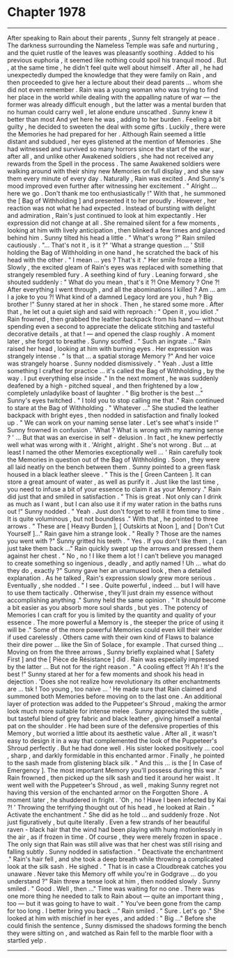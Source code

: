
# Chapter 1978


---

After speaking to Rain about their parents , Sunny felt strangely at peace . The darkness surrounding the Nameless Temple was safe and nurturing , and the quiet rustle of the leaves was pleasantly soothing . Added to his previous euphoria , it seemed like nothing could spoil his tranquil mood . But , at the same time , he didn't feel quite well about himself . After all , he had unexpectedly dumped the knowledge that they were family on Rain , and then proceeded to give her a lecture about their dead parents … whom she did not even remember .
Rain was a young woman who was trying to find her place in the world while dealing with the appalling nature of war — the former was already difficult enough , but the latter was a mental burden that no human could carry well , let alone endure unscathed .
Sunny knew it better than most And yet here he was , adding to her burden . Feeling a bit guilty , he decided to sweeten the deal with some gifts . Luckily , there were the Memories he had prepared for her . Although Rain seemed a little distant and subdued , her eyes glistened at the mention of Memories . She had witnessed and survived so many horrors since the start of the war , after all , and unlike other Awakened soldiers , she had not received any rewards from the Spell in the process . The same Awakened soldiers were walking around with their shiny new Memories on full display , and she saw them every minute of every day .
Naturally , Rain was excited .
And Sunny's mood improved even further after witnessing her excitement . " Alright … here we go . Don't thank me too enthusiastically !"
With that , he summoned the [ Bag of Withholding ] and presented it to her proudly . However , her reaction was not what he had expected . Instead of bursting with delight and admiration , Rain's just continued to look at him expectantly . Her expression did not change at all .
She remained silent for a few moments , looking at him with lively anticipation , then blinked a few times and glanced behind him . Sunny tilted his head a little . " What's wrong ?"
Rain smiled cautiously . "... That's not it , is it ?"
'What a strange question … '
Still holding the Bag of Withholding in one hand , he scratched the back of his head with the other . " I mean … yes ? That's it ."
Her smile froze a little . Slowly , the excited gleam of Rain's eyes was replaced with something that strangely resembled fury . A seething kind of fury .
Leaning forward , she shouted suddenly :
" What do you mean , that's it ?! One Memory ? One ?! After everything I went through , and all the abominations I killed ? Am … am I a joke to you ?! What kind of a damned Legacy lord are you , huh ? Big brother !"
Sunny stared at her in shock . Then , he stared some more . After that , he let out a quiet sigh and said with reproach :
" Open it , you idiot ."
Rain frowned , then grabbed the leather backpack from his hand — without spending even a second to appreciate the delicate stitching and tasteful decorative details , at that ! — and opened the clasp roughly . A moment later , she forgot to breathe .
Sunny scoffed . " Such an ingrate …"
Rain raised her head , looking at him with burning eyes . Her expression was strangely intense . " Is that … a spatial storage Memory ?"
And her voice was strangely hoarse .
Sunny nodded dismissively . " Yeah . Just a little something I crafted for practice … it's called the Bag of Withholding , by the way . I put everything else inside ."
In the next moment , he was suddenly deafened by a high - pitched squeal , and then frightened by a low , completely unladylike boast of laughter . " Big brother is the best …"
Sunny's eyes twitched . " I told you to stop calling me that ."
Rain continued to stare at the Bag of Withholding .
" Whatever …"
She studied the leather backpack with bright eyes , then nodded in satisfaction and finally looked up . " We can work on your naming sense later . Let's see what's inside !"
Sunny frowned in confusion .
'What ? What is wrong with my naming sense ? '
… But that was an exercise in self - delusion . In fact , he knew perfectly well what was wrong with it . 'Alright , alright . She's not wrong . But ... at least I named the other Memories exceptionally well … '
Rain carefully took the Memories in question out of the Bag of Withholding . Soon , they were all laid neatly on the bench between them . Sunny pointed to a green flask housed in a black leather sleeve . " This is the [ Green Canteen ]. It can store a great amount of water , as well as purify it . Just like the last time , you need to infuse a bit of your essence to claim it as your Memory ."
Rain did just that and smiled in satisfaction . " This is great . Not only can I drink as much as I want , but I can also use it if my water ration in the baths runs out !" Sunny nodded . " Yeah . Just don't forget to refill it from time to time . It is quite voluminous , but not boundless ."
With that , he pointed to three arrows .
" These are [ Heavy Burden ], [ Outskirts at Noon ], and [ Don't Cut Yourself ]..."
Rain gave him a strange look .
" Really ? Those are the names you went with ?"
Sunny gritted his teeth . " Yes . If you don't like them , I can just take them back …"
Rain quickly swept up the arrows and pressed them against her chest .
" No , no ! I like them a lot ! I can't believe you managed to create something so ingenious , deadly , and aptly named ! Uh … what do they do , exactly ?"
Sunny gave her an unamused look , then a detailed explanation . As he talked , Rain's expression slowly grew more serious . Eventually , she nodded . " I see . Quite powerful , indeed … but I will have to use them tactically . Otherwise , they'll just drain my essence without accomplishing anything ."
Sunny held the same opinion .
" It should become a bit easier as you absorb more soul shards , but yes . The potency of Memories I can craft for you is limited by the quantity and quality of your essence . The more powerful a Memory is , the steeper the price of using it will be ."
Some of the more powerful Memories could even kill their wielder if used carelessly . Others came with their own kind of Flaws to balance their dire power … like the Sin of Solace , for example . That cursed thing ...
Moving on from the three arrows , Sunny briefly explained what [ Safety First ] and the [ Pièce de Résistance ] did . Rain was especially impressed by the latter …
But not for the right reason .
" A cooling effect ?! Ah ! It's the best !"
Sunny stared at her for a few moments and shook his head in dejection . 'Does she not realize how revolutionary its other enchantments are … tsk ! Too young , too naive … '
He made sure that Rain claimed and summoned both Memories before moving on to the last one . An additional layer of protection was added to the Puppeteer's Shroud , making the armor look much more suitable for intense melee .
Sunny appreciated the subtle , but tasteful blend of grey fabric and black leather , giving himself a mental pat on the shoulder . He had been sure of the defensive properties of this Memory , but worried a little about its aesthetic value . After all , it wasn't easy to design it in a way that complemented the look of the Puppeteer's Shroud perfectly . But he had done well . His sister looked positively … cool , sharp , and darkly formidable in this enchanted armor . Finally , he pointed to the sash made from glistening black silk .
" And this … is the [ In Case of Emergency ]. The most important Memory you'll possess during this war ."
Rain frowned , then picked up the silk sash and tied it around her waist . It went well with the Puppeteer's Shroud , as well , making Sunny regret not having this version of the enchanted armor on the Forgotten Shore . A moment later , he shuddered in fright . 'Oh , no ! Have I been infected by Kai ?! '
Throwing the terrifying thought out of his head , he looked at Rain .
" Activate the enchantment ."
She did as he told … and suddenly froze . Not just figuratively , but quite literally .
Even a few strands of her beautiful raven - black hair that the wind had been playing with hung motionlessly in the air , as if frozen in time .
Of course , they were merely frozen in space .
The only sign that Rain was still alive was that her chest was still rising and falling subtly . Sunny nodded in satisfaction . " Deactivate the enchantment ."
Rain's hair fell , and she took a deep breath while throwing a complicated look at the silk sash . He sighed . " That is in case a Cloudbreak catches you unaware . Never take this Memory off while you're in Godgrave … do you understand ?"
Rain threw a tense look at him , then nodded slowly . Sunny smiled . " Good . Well , then …"
Time was waiting for no one . There was one more thing he needed to talk to Rain about — quite an important thing , too — but it was going to have to wait . " You've been gone from the camp for too long . I better bring you back …"
Rain smiled . " Sure . Let's go ."
She looked at him with mischief in her eyes , and added :
" Big ..."
Before she could finish the sentence , Sunny dismissed the shadows forming the bench they were sitting on , and watched as Rain fell to the marble floor with a startled yelp .

---

